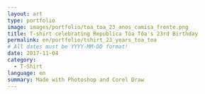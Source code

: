 ```yaml
---
layout: art
type: portfolio
image: images/portfolio/toa_toa_23_anos_camisa_frente.png
title: T-shirt celebrating Republica Tôa Tôa's 23rd Birthday
permalink: en/portfolio/tshirt_23_years_toa_toa
# All dates must be YYYY-MM-DD format!
date: 2017-11-04
category:
  - T-Shirt
language: en
summary: Made with Photoshop and Corel Draw
---
```

